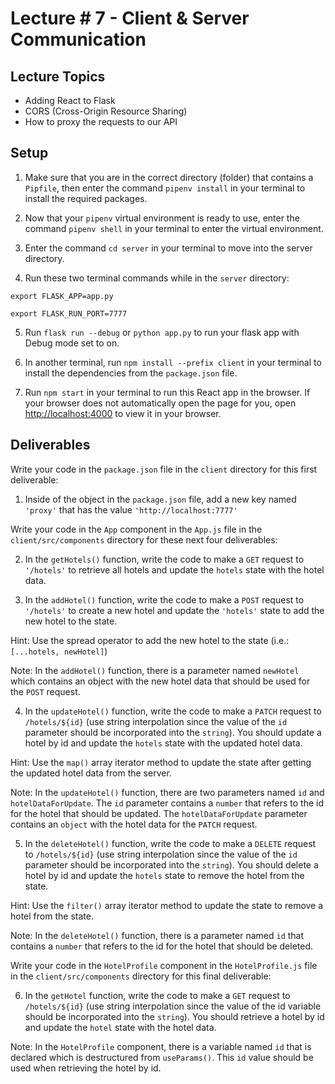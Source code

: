 # Lecture # 7 - Client & Server Communication

## Lecture Topics

- Adding React to Flask
- CORS (Cross-Origin Resource Sharing)
- How to proxy the requests to our API

## Setup

1. Make sure that you are in the correct directory (folder) that contains a `Pipfile`, then enter the command `pipenv install` in your terminal to install the required packages.

2. Now that your `pipenv` virtual environment is ready to use, enter the command `pipenv shell` in your terminal to enter the virtual environment.

3. Enter the command `cd server` in your terminal to move into the server directory.

4. Run these two terminal commands while in the `server` directory:

```
export FLASK_APP=app.py

export FLASK_RUN_PORT=7777
```

5. Run `flask run --debug` or `python app.py` to run your flask app with Debug mode set to on.

6. In another terminal, run `npm install --prefix client` in your terminal to install the dependencies from the `package.json` file.

7. Run `npm start` in your terminal to run this React app in the browser. If your browser does not automatically open the page for you, open [http://localhost:4000](http://localhost:4000) to view it in your browser.

## Deliverables

Write your code in the `package.json` file in the `client` directory for this first deliverable:

1. Inside of the object in the `package.json` file, add a new key named `'proxy'` that has the value `'http://localhost:7777'`

Write your code in the `App` component in the `App.js` file in the `client/src/components` directory for these next four deliverables:

2. In the `getHotels()` function, write the code to make a `GET` request to `'/hotels'` to retrieve all hotels and update the `hotels` state with the hotel data.

3. In the `addHotel()` function, write the code to make a `POST` request to `'/hotels'` to create a new hotel and update the `'hotels'` state to add the new hotel to the state.

Hint: Use the spread operator to add the new hotel to the state (i.e.: `[...hotels, newHotel]`)

Note: In the `addHotel()` function, there is a parameter named `newHotel` which contains an object with the new hotel data that should be used for the `POST` request.

4. In the `updateHotel()` function, write the code to make a `PATCH` request to `/hotels/${id}` (use string interpolation since the value of the `id` parameter should be incorporated into the `string`). You should update a hotel by id and update the `hotels` state with the updated hotel data.

Hint: Use the `map()` array iterator method to update the state after getting the updated hotel data from the server.

Note: In the `updateHotel()` function, there are two parameters named `id` and `hotelDataForUpdate`. The `id` parameter contains a `number` that refers to the id for the hotel that should be updated. The `hotelDataForUpdate` parameter contains an `object` with the hotel data for the `PATCH` request.

5. In the `deleteHotel()` function, write the code to make a `DELETE` request to `/hotels/${id}` (use string interpolation since the value of the `id` parameter should be incorporated into the `string`). You should delete a hotel by id and update the `hotels` state to remove the hotel from the state.

Hint: Use the `filter()` array iterator method to update the state to remove a hotel from the state.

Note: In the `deleteHotel()` function, there is a parameter named `id` that contains a `number` that refers to the id for the hotel that should be deleted.

Write your code in the `HotelProfile` component in the `HotelProfile.js` file in the `client/src/components` directory for this final deliverable:

6. In the `getHotel` function, write the code to make a `GET` request to `/hotels/${id}` (use string interpolation since the value of the id variable should be incorporated into the `string`). You should retrieve a hotel by id and update the `hotel` state with the hotel data.

Note: In the `HotelProfile` component, there is a variable named `id` that is declared which is destructured from `useParams()`. This `id` value should be used when retrieving the hotel by id.